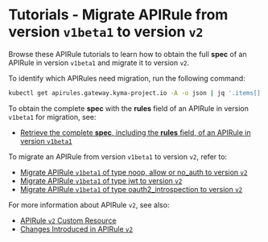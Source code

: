 # Tutorials - Migrate APIRule from version `v1beta1` to version `v2`
Browse these APIRule tutorials to learn how to obtain the full **spec** of an APIRule in version `v1beta1` and migrate it to version `v2`. 

To identify which APIRules need migration, run the following command:
```bash
kubectl get apirules.gateway.kyma-project.io -A -o json | jq '.items[] | select(.metadata.annotations["gateway.kyma-project.io/original-version"] == "v1beta1") | {namespace: .metadata.namespace, name: .metadata.name}'
```


To obtain the complete **spec** with the **rules** field of an APIRule in version `v1beta1` for migration, see:
- [Retrieve the complete **spec**, including the **rules** field, of an APIRule in version `v1beta1`](./01-81-retrieve-v1beta1-spec.md)


To migrate an APIRule from version `v1beta1` to version `v2`, refer to:
- [Migrate APIRule `v1beta1` of type noop, allow or no_auth to version `v2`](./01-82-migrate-allow-noop-no_auth-v1beta1-to-v2.md)
- [Migrate APIRule `v1beta1` of type jwt to version `v2`](./01-83-migrate-jwt-v1beta1-to-v2.md)
- [Migrate APIRule `v1beta1` of type oauth2_introspection to version `v2`](./01-84-migrate-oauth2-v1beta1-to-v2.md)

For more information about APIRule `v2`, see also:
- [APIRule `v2` Custom Resource](../../custom-resources/apirule/04-10-apirule-custom-resource.md)
- [Changes Introduced in APIRule `v2`](../../custom-resources/apirule/04-70-changes-in-apirule-v2.md)